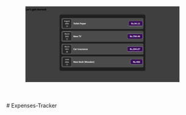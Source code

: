 <p align="center" style="margin:50px">
  <img src="./assets/ss.png" width="1000">
</p># Expenses-Tracker
